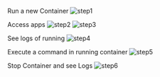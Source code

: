 Run a new Container
![step1](https://github.com/user-attachments/assets/5fcb61b6-7b2a-4f0f-9b07-c4deef460802)

Access apps
![step2](https://github.com/user-attachments/assets/e1e29e69-3f2b-4a23-a7a1-078b82f4de44)
![step3](https://github.com/user-attachments/assets/6bcd9ce4-4955-4744-a183-4b4633883535)

See logs of running
![step4](https://github.com/user-attachments/assets/adc80f3b-502f-41c2-bc91-6ac8e2477d17)

Execute a command in running container
![step5](https://github.com/user-attachments/assets/e7196003-a4ee-4b27-ae2a-e9351539a850)

Stop Container and see Logs
![step6](https://github.com/user-attachments/assets/8972ddd7-d73c-4d6c-9e73-5f710deda880)
